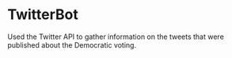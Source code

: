 # TwitterBot

Used the Twitter API to gather information on the tweets that were published about the Democratic voting.
